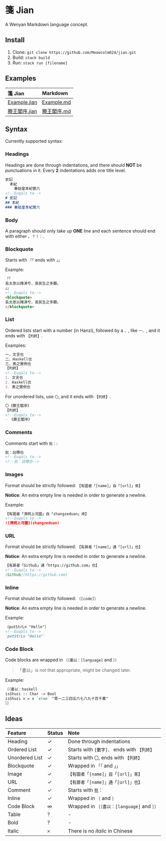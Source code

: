 # 箋 Jian

A Wenyan Markdown language concept.

## Install

1. Clone: `git clone https://github.com/Meowcolm024/jian.git`
2. Build: `stack build`
3. Run: `stack run [filename]`

## Examples

| 箋 Jian                                 | Markdown                            |
| :-------------------------------------- | :---------------------------------- |
| [Example.jian](examples/example.jian)   | [Example.md](examples/example.md)   |
| [滕王閣序.jian](examples/滕王閣序.jian) | [滕王閣序.md](examples/滕王閣序.md) |

## Syntax

Currently supported syntax:

### Headings

Headings are done through indentations, and there should **NOT** be punctuations in it.
Every **2** indentations adds one title level.

``` markdown
史記
  本紀
    秦始皇本紀第六
<!--Euqals to-->
# 史記
## 本紀
### 秦始皇本紀第六
```

### Body

A paragraph should only take up **ONE** line and each sentence should end with either `。？！：`.

### Blockquote

Starts with `「「` ends with `」」`

Example:

``` markdown
「「
長太息以掩涕兮，哀民生之多艱。
」」
<!--Euqals to-->
<blockquote>
長太息以掩涕兮，哀民生之多艱。
</blockquote>
```

### List

Ordered lists start with a number (in Hanzi), followed by a `、`, like `一、`, and it ends with `【列終】`.

Examples:

``` markdown
一、文言也
二、Haskell也
三、表之實例也
【列終】
<!--Euqals to-->
1. 文言也
2. Haskell也
3. 表之實例也
```

For unordered lists, use `〇`, and it ends with `【列終】`.

``` markdown
〇《滕王閣序》
【列終】
<!--Euqals to-->
- 《滕王閣序》
```

### Comments

Comments start with `批：`:

``` markdown
批：註釋也
<!--Euqals to-->
<!--批：註釋也-->
```

### Images

Format should be strictly followed: `【有圖者「[name]」自「[url]」來】`

**Notice**: An extra empty line is needed in order to generate a newline.

Example:

``` markdown
【有圖者「清明上河圖」自「zhangzeduan」來】
<!--Euqals to-->
![清明上河圖](zhangzeduan)
```

### URL

Format should be strictly followed: `【有扉者「[name]」通「[url]」也】`

**Notice**: An extra empty line is needed in order to generate a newline.

``` markdown
【有扉者「Github」通「https://github.com」也】
<!--Euqals to-->
[Github](https://github.com)
```

### Inline

Format should be strictly followed: `〔[code]〕`

**Notice**: An extra empty line is needed in order to generate a newline.

Example:

``` markdown
〔putStrLn "Hello"〕
<!--Euqals to-->
`putStrLn "Hello"`
```

### Code Block

Code blocks are wrapped in `〔〔書以：[language]` and `〕〕`

> 「書以」is not that appropriate, might be changed later.

Example:

``` markdown
〔〔書以：haskell
isShuzi :: Char -> Bool
isShuzi x = x `elem` "零一二三四五六七八九十百千萬"
〕〕
```

## Ideas

| Feature        | Status | Note                                         |
| :------------- | :----- | :------------------------------------------- |
| Heading        | ✓      | Done through indentations                    |
| Ordered List   | ✓      | Starts with `[數字]、` ends with `【列終】`  |
| Unordered List | ✓      | Starts with `〇`, ends with `【列終】`       |
| Blockquote     | ✓      | Wrapped in `「「` and `」」`                 |
| Image          | ✓      | `【有圖者「[name]」自「[url]」來】`          |
| URL            | ✓      | `【有扉者「[name]」通「[url]」也】`          |
| Comment        | ✓      | Starts with `批：`                           |
| Inline         | ✓      | Wrapped in `〔` and `〕`                     |
| Code Block     | ∞      | Wrapped in `〔〔書以：[language]` and `〕〕` |
| Table          | ?      | -                                            |
| Bold           | ?      | -                                            |
| Italic         | 𐄂     | There is no *italic* in Chinese              |
